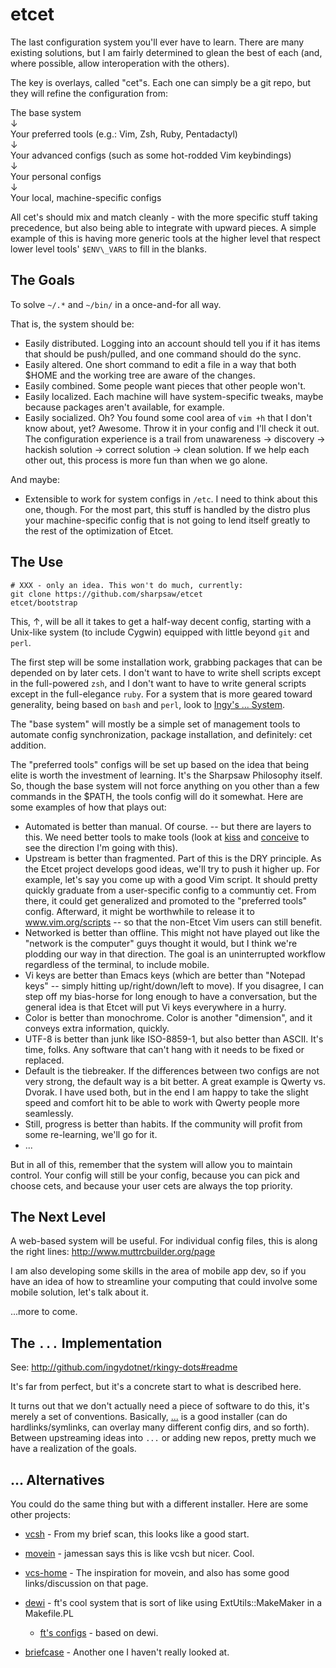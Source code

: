 etcet
=====

The last configuration system you'll ever have to learn. There are many
existing solutions, but I am fairly determined to glean the best of each (and,
where possible, allow interoperation with the others).

The key is overlays, called "cet"s. Each one can simply be a git repo, but
they will refine the configuration from:

The base system  
↓  
Your preferred tools (e.g.: Vim, Zsh, Ruby, Pentadactyl)  
↓  
Your advanced configs (such as some hot-rodded Vim keybindings)  
↓  
Your personal configs  
↓  
Your local, machine-specific configs

All cet's should mix and match cleanly - with the more specific stuff taking
precedence, but also being able to integrate with upward pieces. A simple
example of this is having more generic tools at the higher level that respect
lower level tools' `$ENV\_VARS` to fill in the blanks.

The Goals
-----------

To solve `~/.*` and `~/bin/` in a once-and-for all way.

That is, the system should be:

- Easily distributed. Logging into an account should tell you if it
  has items that should be push/pulled, and one command should do the
  sync.
- Easily altered. One short command to edit a file in a way that both
  $HOME and the working tree are aware of the changes.
- Easily combined. Some people want pieces that other people won't.
- Easily localized. Each machine will have system-specific tweaks,
  maybe because packages aren't available, for example.
- Easily socialized. Oh? You found some cool area of `vim +h` that I don't
  know about, yet? Awesome. Throw it in your config and I'll check it out.
  The configuration experience is a trail from unawareness → discovery →
  hackish solution → correct solution → clean solution. If we help each other
  out, this process is more fun than when we go alone.

And maybe:

- Extensible to work for system configs in `/etc`. I need to think about this
  one, though. For the most part, this stuff is handled by the distro plus
  your machine-specific config that is not going to lend itself greatly to the
  rest of the optimization of Etcet.

The Use
-------

    # XXX - only an idea. This won't do much, currently:
    git clone https://github.com/sharpsaw/etcet
    etcet/bootstrap

This, ↑, will be all it takes to get a half-way decent config, starting with a
Unix-like system (to include Cygwin) equipped with little beyond `git` and
`perl`. 

The first step will be some installation work, grabbing packages that can be
depended on by later cets. I don't want to have to write shell scripts except
in the full-powered `zsh`, and I don't want to have to write general scripts
except in the full-elegance `ruby`. For a system that is more geared toward
generality, being based on `bash` and `perl`, look to [Ingy's ...
System](https://github.com/ingydotnet/....git).

The "base system" will mostly be a simple set of management tools to automate
config synchronization, package installation, and definitely: cet addition.

The "preferred tools" configs will be set up based on the idea that being
elite is worth the investment of learning. It's the Sharpsaw Philosophy
itself. So, though the base system will not force anything on you other than a
few commands in the $PATH, the tools config will do it somewhat. Here are some
examples of how that plays out:

- Automated is better than manual. Of course. -- but there are layers to this.
  We need better tools to make tools (look at
  [kiss](https://github.com/ryanjosephking/config/blob/master/bin/kiss) and
  [conceive](https://github.com/ryanjosephking/config/blob/master/bin/conceive)
  to see the direction I'm going with this).
- Upstream is better than fragmented. Part of this is the DRY principle. As
  the Etcet project develops good ideas, we'll try to push it higher up. For
  example, let's say you come up with a good Vim script. It should pretty
  quickly graduate from a user-specific config to a communtiy cet. From there,
  it could get generalized and promoted to the "preferred tools" config.
  Afterward, it might be worthwhile to release it to www.vim.org/scripts -- so
  that the non-Etcet Vim users can still benefit.
- Networked is better than offline.  This might
  not have played out like the "network is the computer" guys thought it
  would, but I think we're plodding our way in that direction. The goal is an
  uninterrupted workflow regardless of the terminal, to include mobile.
- Vi keys are better than Emacs keys (which are better than "Notepad keys" --
  simply hitting up/right/down/left to move). If you disagree, I can step off
  my bias-horse for long enough to have a conversation, but the general idea
  is that Etcet will put Vi keys everywhere in a hurry.
- Color is better than monochrome. Color is another "dimension", and it
  conveys extra information, quickly.
- UTF-8 is better than junk like ISO-8859-1, but also better than ASCII. It's
  time, folks. Any software that can't hang with it needs to be fixed or
  replaced.
- Default is the tiebreaker. If the differences between two configs are not
  very strong, the default way is a bit better. A great example is Qwerty vs.
  Dvorak. I have used both, but in the end I am happy to take the slight speed
  and comfort hit to be able to work with Qwerty people more seamlessly.
- Still, progress is better than habits. If the community will profit from
  some re-learning, we'll go for it.
- ...

But in all of this, remember that the system will allow you to maintain
control. Your config will still be your config, because you can pick and
choose cets, and because your user cets are always the top priority.

The Next Level
--------------

A web-based system will be useful. For individual config files, this is along
the right lines: http://www.muttrcbuilder.org/page

I am also developing some skills in the area of mobile app dev, so if you have
an idea of how to streamline your computing that could involve some mobile
solution, let's talk about it.

...more to come.

The `...` Implementation
--------------------------

See:
http://github.com/ingydotnet/rkingy-dots#readme

It's far from perfect, but it's a concrete start to what is described here.

It turns out that we don't actually need a piece of software to do this, it's
merely a set of conventions. Basically,
[...](https://github.com/ingydotnet/....git) is a good installer (can do
hardlinks/symlinks, can overlay many different config dirs, and so forth).
Between upstreaming ideas into `...` or adding new repos, pretty much we have
a realization of the goals.

... Alternatives
----------------

You could do the same thing but with a different installer. Here are some other projects:

- [vcsh](https://github.com/RichiH/vcsh) - From my brief scan, this looks like
  a good start.

- [movein](http://stew.vireo.org/movein/) - jamessan says this is like vcsh
  but nicer. Cool.

- [vcs-home](http://vcs-home.branchable.com/) - The inspiration for movein,
  and also has some good links/discussion on that page.

- [dewi](https://github.com/ft/dewi) - ft's cool system that is sort of like
  using ExtUtils::MakeMaker in a Makefile.PL
    - [ft's configs](https://dev.0x50.de/projects/ftdotfiles666) - based on dewi.
- [briefcase](htttp://jim.github.com/briefcase) - Another one I haven't really
  looked at.

